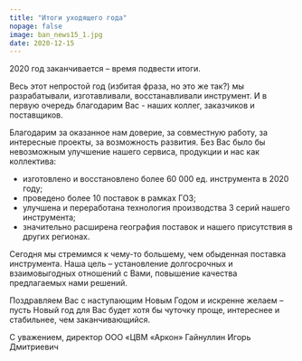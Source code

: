 ```yaml
---
title: "Итоги уходящего года"
nopage: false
image: ban_news15_1.jpg
date: 2020-12-15
---
```

2020 год заканчивается – время подвести итоги.

Весь этот непростой год (избитая фраза, но это же так?) мы разрабатывали, изготавливали, восстанавливали инструмент. И в первую очередь благодарим Вас - наших коллег, заказчиков и поставщиков. 

Благодарим за оказанное нам доверие, за совместную работу, за интересные проекты, за возможность развития. Без Вас было бы невозможным улучшение нашего сервиса, продукции и нас как коллектива:

* изготовлено и восстановлено более 60 000 ед. инструмента в 2020 году;
* проведено более 10 поставок в рамках ГОЗ;
* улучшена и переработана технология производства 3 серий нашего инструмента;
* значительно расширена география поставок и нашего присутствия в других регионах.

Сегодня мы стремимся к чему-то большему, чем обыденная поставка инструмента. Наша цель – установление долгосрочных и взаимовыгодных отношений с Вами, повышение качества предлагаемых нами решений.

Поздравляем Вас с наступающим Новым Годом и искренне желаем – пусть Новый год для Вас будет хотя бы чуточку проще, интереснее и стабильнее, чем заканчивающийся.

С уважением, директор ООО «ЦВМ «Аркон» Гайнуллин Игорь Дмитриевич